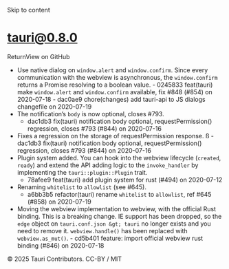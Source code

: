 Skip to content
# tauri@0.8.0
ReturnView on GitHub
  * Use native dialog on `window.alert` and `window.confirm`. Since every communication with the webview is asynchronous, the `window.confirm` returns a Promise resolving to a boolean value. - 0245833 feat(tauri) make `window.alert` and `window.confirm` available, fix #848 (#854) on 2020-07-18 - dac0ae9 chore(changes) add tauri-api to JS dialogs changefile on 2020-07-19
  * The notification’s `body` is now optional, closes #793. 
    * dac1db3 fix(tauri) notification body optional, requestPermission() regression, closes #793 (#844) on 2020-07-16
  * Fixes a regression on the storage of requestPermission response. ß - dac1db3 fix(tauri) notification body optional, requestPermission() regression, closes #793 (#844) on 2020-07-16
  * Plugin system added. You can hook into the webview lifecycle (`created`, `ready`) and extend the API adding logic to the `invoke_handler` by implementing the `tauri::plugin::Plugin` trait. 
    * 78afee9 feat(tauri) add plugin system for rust (#494) on 2020-07-12
  * Renaming `whitelist` to `allowlist` (see #645). 
    * a6bb3b5 refactor(tauri) rename `whitelist` to `allowlist`, ref #645 (#858) on 2020-07-19
  * Moving the webview implementation to webview, with the official Rust binding. This is a breaking change. IE support has been dropped, so the `edge` object on `tauri.conf.json &gt; tauri` no longer exists and you need to remove it. `webview.handle()` has been replaced with `webview.as_mut()`. - cd5b401 feature: import official webview rust binding (#846) on 2020-07-18


© 2025 Tauri Contributors. CC-BY / MIT
